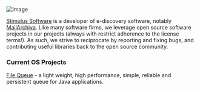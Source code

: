 ![Image](https://www.mailarchiva.com/images/stimuluslogo.png)

[Stimulus Software](https://www.stimulussoft.com) is a developer of e-discovery software, notably [MailArchiva](https://www.mailarchiva.com). Like many software firms, we leverage open source software projects in our projects (always with restrict adherence to the license terms!). As such, we strive to reciprocate by reporting and fixing bugs, and contributing useful libraries back to the open source community.

### Current OS Projects

[File Queue](https://github.com/jamieb22/filequeue) - a light weight, high performance, simple, reliable and persistent queue for Java applications.

